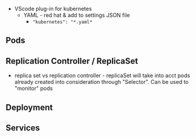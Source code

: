 - VScode plug-in for kubernetes 
	- YAML - red hat & add to settings JSON file
		- `"kubernetes": "*.yaml*`



## Pods

## Replication Controller / ReplicaSet
- replica set vs replication controller - replicaSet will take into acct pods already created into consideration through "Selector". Can be used to "monitor" pods

## Deployment

## Services
